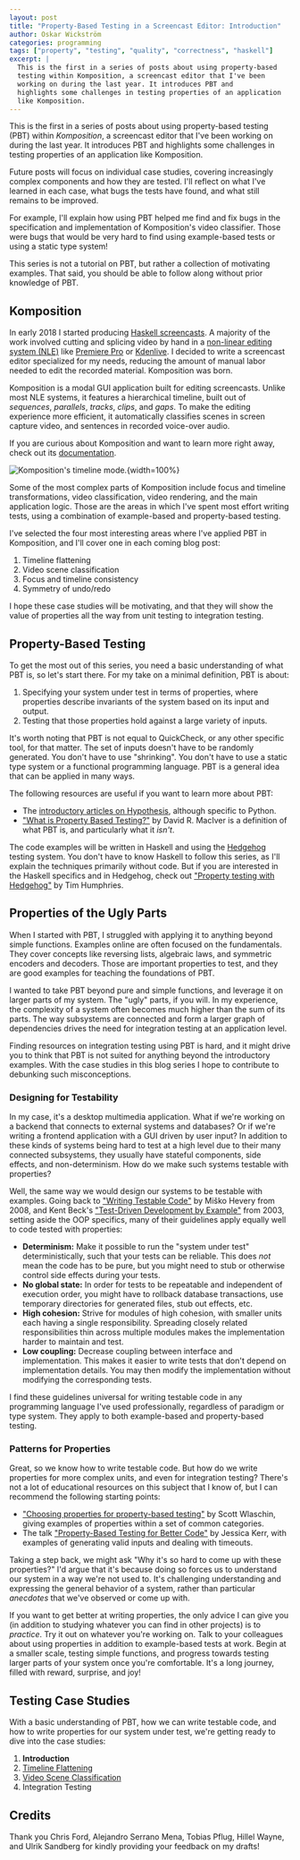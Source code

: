 ```yaml
---
layout: post
title: "Property-Based Testing in a Screencast Editor: Introduction"
author: Oskar Wickström
categories: programming
tags: ["property", "testing", "quality", "correctness", "haskell"]
excerpt: |
  This is the first in a series of posts about using property-based
  testing within Komposition, a screencast editor that I've been
  working on during the last year. It introduces PBT and
  highlights some challenges in testing properties of an application
  like Komposition.
---
```


This is the first in a series of posts about using property-based
testing (PBT) within _Komposition_, a screencast editor that I've been
working on during the last year. It introduces PBT and highlights some
challenges in testing properties of an application like Komposition.

Future posts will focus on individual case studies, covering
increasingly complex components and how they are tested. I'll reflect
on what I've learned in each case, what bugs the tests have found, and
what still remains to be improved.

For example, I'll explain how using PBT helped me find and fix bugs in
the specification and implementation of Komposition's video
classifier. Those were bugs that would be very hard to find using
example-based tests or using a static type system!

This series is not a tutorial on PBT, but rather a collection of
motivating examples. That said, you should be able to follow along
without prior knowledge of PBT.

## Komposition

In early 2018 I started producing [Haskell
screencasts](https://haskell-at-work.com). A majority of the work
involved cutting and splicing video by hand in a [non-linear editing
system (NLE)](https://en.wikipedia.org/wiki/Non-linear_editing_system)
like [Premiere Pro](https://en.wikipedia.org/wiki/Adobe_Premiere_Pro)
or [Kdenlive](https://kdenlive.org/en/). I decided to write a
screencast editor specialized for my needs, reducing the amount of
manual labor needed to edit the recorded material. Komposition was
born.

Komposition is a modal GUI application built for editing
screencasts. Unlike most NLE systems, it features a hierarchical
timeline, built out of _sequences_, _parallels_, _tracks_, _clips_,
and _gaps_. To make the editing experience more efficient, it
automatically classifies scenes in screen capture video, and sentences
in recorded voice-over audio.

If you are curious about Komposition and want to learn more right
away, check out its
[documentation](https://owickstrom.github.io/komposition/).

![Komposition's timeline mode.](/assets/property-based-testing-the-ugly-parts/komposition-light.png){width=100%}

Some of the most complex parts of Komposition include focus and
timeline transformations, video classification, video rendering, and
the main application logic. Those are the areas in which I've spent
most effort writing tests, using a combination of example-based and
property-based testing.

I've selected the four most interesting areas where I've applied PBT
in Komposition, and I'll cover one in each coming blog post:

1. Timeline flattening
2. Video scene classification
3. Focus and timeline consistency
4. Symmetry of undo/redo

I hope these case studies will be motivating, and that they will show
the value of properties all the way from unit testing to integration
testing. 

## Property-Based Testing

To get the most out of this series, you need a basic understanding of
what PBT is, so let's start there. For my take on a minimal
definition, PBT is about:

1. Specifying your system under test in terms of properties, where
   properties describe invariants of the system based on its input
   and output.
2. Testing that those properties hold against a large variety of
   inputs.

It's worth noting that PBT is not equal to QuickCheck, or any other
specific tool, for that matter. The set of inputs doesn't have to be
randomly generated. You don't have to use "shrinking". You don't have
to use a static type system or a functional programming language. PBT
is a general idea that can be applied in many ways.

The following resources are useful if you want to learn more about
PBT:

* The [introductory articles on
  Hypothesis](https://hypothesis.works/articles/intro/), although
  specific to Python.
* ["What is Property Based
  Testing?"](https://hypothesis.works/articles/what-is-property-based-testing/)
  by David R. MacIver is a definition of what PBT is, and particularly
  what it _isn't_.

The code examples will be written in Haskell and using the
[Hedgehog](https://hackage.haskell.org/package/hedgehog) testing
system. You don't have to know Haskell to follow this series, as
I'll explain the techniques primarily without code. But if you are
interested in the Haskell specifics and in Hedgehog, check out
["Property testing with
Hedgehog"](https://teh.id.au/posts/2017/04/23/property-testing-with-hedgehog/)
by Tim Humphries.

## Properties of the Ugly Parts

When I started with PBT, I struggled with applying it to anything
beyond simple functions. Examples online are often focused on the
fundamentals. They cover concepts like reversing lists, algebraic
laws, and symmetric encoders and decoders. Those are important
properties to test, and they are good examples for teaching the
foundations of PBT.

I wanted to take PBT beyond pure and simple functions, and leverage it
on larger parts of my system. The "ugly" parts, if you will. In my
experience, the complexity of a system often becomes much higher than
the sum of its parts. The way subsystems are connected and form a
larger graph of dependencies drives the need for integration testing
at an application level.

Finding resources on integration testing using PBT is hard, and it
might drive you to think that PBT is not suited for anything beyond
the introductory examples. With the case studies in this blog series I
hope to contribute to debunking such misconceptions.

### Designing for Testability

In my case, it's a desktop multimedia application. What if we're
working on a backend that connects to external systems and databases?
Or if we're writing a frontend application with a GUI driven by user
input? In addition to these kinds of systems being hard to test at a
high level due to their many connected subsystems, they usually have
stateful components, side effects, and non-determinism. How do we make
such systems testable with properties?

Well, the same way we would design our systems to be testable with
examples. Going back to ["Writing Testable
Code"](https://testing.googleblog.com/2008/08/by-miko-hevery-so-you-decided-to.html)
by Miško Hevery from 2008, and Kent Beck's ["Test-Driven Development
by
Example"](https://www.amazon.com/Test-Driven-Development-Kent-Beck/dp/0321146530)
from 2003, setting aside the OOP specifics, many of their guidelines
apply equally well to code tested with properties:

* **Determinism:** Make it possible to run the "system under test"
  deterministically, such that your tests can be reliable. This does
  _not_ mean the code has to be pure, but you might need to stub or
  otherwise control side effects during your tests.
* **No global state:** In order for tests to be repeatable and
  independent of execution order, you might have to rollback database
  transactions, use temporary directories for generated files, stub
  out effects, etc.
* **High cohesion:** Strive for modules of high cohesion, with smaller
  units each having a single responsibility. Spreading closely related
  responsibilities thin across multiple modules makes the
  implementation harder to maintain and test.
* **Low coupling:** Decrease coupling between interface and
  implementation. This makes it easier to write tests that don't
  depend on implementation details. You may then modify the
  implementation without modifying the corresponding tests.
  
I find these guidelines universal for writing testable code in any
programming language I've used professionally, regardless of paradigm
or type system. They apply to both example-based and property-based
testing.

### Patterns for Properties

Great, so we know how to write testable code. But how do we write
properties for more complex units, and even for integration testing?
There's not a lot of educational resources on this subject that I know
of, but I can recommend the following starting points:

* ["Choosing properties for property-based
  testing"](https://fsharpforfunandprofit.com/posts/property-based-testing-2/)
  by Scott Wlaschin, giving examples of properties within a set of
  common categories.
* The talk ["Property-Based Testing for Better
  Code"](https://www.youtube.com/watch?v=shngiiBfD80) by Jessica Kerr,
  with examples of generating valid inputs and dealing with timeouts.
  
Taking a step back, we might ask "Why it's so hard to come up with
these properties?" I'd argue that it's because doing so forces us to
understand our system in a way we're not used to. It's challenging
understanding and expressing the general behavior of a system, rather
than particular _anecdotes_ that we've observed or come up with.

If you want to get better at writing properties, the only advice I can
give you (in addition to studying whatever you can find in other
projects) is to _practice_. Try it out on whatever you're working
on. Talk to your colleagues about using properties in addition to
example-based tests at work. Begin at a smaller scale, testing simple
functions, and progress towards testing larger parts of your system
once you're comfortable. It's a long journey, filled with reward,
surprise, and joy!

## Testing Case Studies

With a basic understanding of PBT, how we can write testable code, and
how to write properties for our system under test, we're getting ready
to dive into the case studies:

1. **Introduction**
1. [Timeline Flattening](/programming/2019/03/24/property-based-testing-in-a-screencast-editor-case-study-1.html)
1. [Video Scene Classification](/programming/2019/04/17/property-based-testing-in-a-screencast-editor-case-study-2.html)
1. Integration Testing

## Credits

Thank you Chris Ford, Alejandro Serrano Mena, Tobias Pflug, Hillel
Wayne, and Ulrik Sandberg for kindly providing your feedback on my
drafts!
